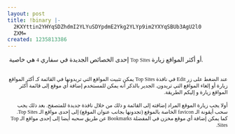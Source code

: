 ```yaml
---
layout: post
title: !binary |-
  2KXYttin2YHYqSDZhdmI2YLYuSDYpdmE2Ykg2YLYp9im2YXYqSBUb3AgU2l0
  ZXM=
created: 1235813386
---
```

&nbsp;<span class="Apple-style-span" style="font-family: 'Geeza Pro'; ">إحدى الخصائص الجديدة في سفاري <span style="font: 12.0px Lucida Grande">4</span> هي خاصية <span style="font: 12.0px Lucida Grande">Top</span> <span style="font: 12.0px Lucida Grande">Sites</span> أو أكثر المواقع زيارة.</span>
<p dir="rtl" style="margin: 0.0px 0.0px 0.0px 0.0px; text-align: right; font: 12.0px Geeza Pro; min-height: 15.0px">&nbsp;</p>
<p dir="rtl" style="margin: 0.0px 0.0px 0.0px 0.0px; text-align: right; font: 12.0px Geeza Pro">عند الضغط على زر <span style="font: 12.0px Lucida Grande">Edit</span> في نافذة <span style="font: 12.0px Lucida Grande">Top</span> <span style="font: 12.0px Lucida Grande">Sites </span>يمكن<span style="font: 12.0px Lucida Grande"> </span>تثبيت المواقع التي تريدونها في القائمة كـ أكثر المواقع زيارة أو إلغاء المواقع التي تريدون. الجدير بالذكر أنه يمكن للمستخدم إضافة أي موقع إلى قائمة أكثر المواقع زيارة و إليكم الطريقة.</p>
<p dir="rtl" style="margin: 0.0px 0.0px 0.0px 0.0px; text-align: right; font: 12.0px Geeza Pro; min-height: 15.0px">&nbsp;</p>
<p dir="rtl" style="margin: 0.0px 0.0px 0.0px 0.0px; text-align: right; font: 12.0px Geeza Pro">أولا يجب زيارة الموقع المراد إضافته إلى القائمة و ذلك من خلال نافذة جديدة للمتصفح. بعد ذلك يجب سحب أيقونة الـ <span style="font: 12.0px Lucida Grande">favicon</span> الخاصة بالموقع (تجدونها بجانب عنوان الموقع) إلى إحدى مواقع الـ <span style="font: 12.0px Lucida Grande">Top</span> <span style="font: 12.0px Lucida Grande">Sites</span>.</p>
<p dir="rtl" style="margin: 0.0px 0.0px 0.0px 0.0px; text-align: right; font: 12.0px Geeza Pro">كما يمكن إضافة أي موقع مخزن في المفضلة <span style="font: 12.0px Lucida Grande">Bookmarks </span>عن طريق سحبه أيضا إلى إحدى مواقع الـ <span style="font: 12.0px Lucida Grande">Top</span> <span style="font: 12.0px Lucida Grande">Sites</span>.<br />
<br />
&nbsp;</p>
<!--break-->
<p>&nbsp;</p>
